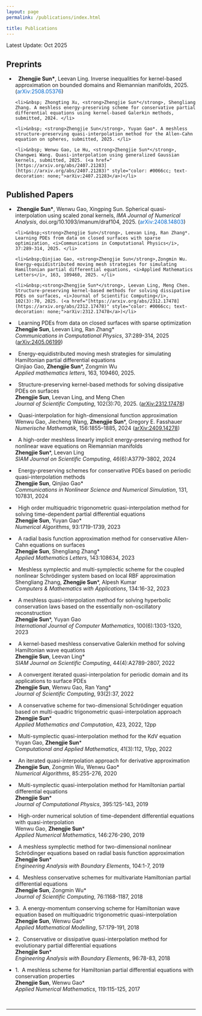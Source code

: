 ```yaml
---
layout: page
permalink: /publications/index.html

title: Publications
---
```


Latest Update: Oct 2025

## Preprints
<ul class="compact-list">
    <li>&nbsp; <strong>Zhengjie Sun*</strong>, Leevan Ling. Inverse inequalities for kernel-based approximation on bounded domains and Riemannian manifolds, 2025. (<a href="https://arxiv.org/abs/2508.05376" style="color: #0066cc; text-decoration: none;">arXiv:2508.05376</a>)</li>
    
    <li>&nbsp; Zhongting Xu, <strong>Zhengjie Sun*</strong>, Shengliang Zhang. A meshless energy-preserving scheme for conservative partial differential equations using kernel-based Galerkin methods, submitted, 2024. </li>
    
    <li>&nbsp; <strong>Zhengjie Sun</strong>, Yuyan Gao*. A meshless structure-preserving quasi-interpolation method for the Allen-Cahn equation on spheres, submitted, 2025. </li>
    
    <li>&nbsp; Wenwu Gao, Le Hu, <strong>Zhengjie Sun*</strong>, Changwei Wang. Quasi-interpolation using generalized Gaussian kernels, submitted, 2025. (<a href="[https://arxiv.org/abs/2407.21283](https://arxiv.org/abs/2407.21283)" style="color: #0066cc; text-decoration: none;">arXiv:2407.21283</a>)</li> 
    
</ul>

## Published Papers

<ul class="compact-list">
    <li>&nbsp;<strong>Zhengjie Sun*</strong>, Wenwu Gao, Xingping Sun. Spherical quasi-interpolation using scaled zonal kernels, <i>IMA Journal of Numerical Analysis</i>, doi.org/10.1093/imanum/draf104, 2025. (<a href="[https://arxiv.org/abs/2408.14803](https://arxiv.org/abs/2408.14803)" style="color: #0066cc; text-decoration: none;">arXiv:2408.14803</a>)</li>
    
    <li>&nbsp;<strong>Zhengjie Sun</strong>, Leevan Ling, Ran Zhang*. Learning PDEs from data on closed surfaces with sparse optimization, <i>Communications in Computational Physics</i>, 37:289-314, 2025. </li>
    
    <li>&nbsp;Qinjiao Gao, <strong>Zhengjie Sun</strong>,Zongmin Wu. Energy-equidistributed moving mesh strategies for simulating Hamiltonian partial differential equations, <i>Applied Mathematics Letters</i>, 163, 109460, 2025. </li>
    
    <li>&nbsp;<strong>Zhengjie Sun*</strong>, Leevan Ling, Meng Chen. Structure-preserving kernel-based methods for solving dissipative PDEs on surfaces, <i>Journal of Scientific Computing</i>, 102(3):70, 2025. (<a href="[https://arxiv.org/abs/2312.17478](https://arxiv.org/abs/2312.17478)" style="color: #0066cc; text-decoration: none;">arXiv:2312.17478</a>)</li>
</ul>


- &nbsp; Learning PDEs from data on closed surfaces with sparse optimization <br>
    **Zhengjie Sun**, Leevan Ling, Ran Zhang\* <br>
    *Communications in Computational Physics*, 37:289-314, 2025 ([arXiv:2405.06199](https://arxiv.org/abs/2405.06199)) 

- &nbsp; Energy-equidistributed moving mesh strategies for simulating Hamiltonian partial differential equations <br>
   Qinjiao Gao, **Zhengjie Sun**\*, Zongmin Wu <br>
   *Applied mathematics letters*, 163, 109460, 2025.

- &nbsp; Structure-preserving kernel-based methods for solving dissipative PDEs on surfaces <br>
   **Zhengjie Sun**, Leevan Ling, and Meng Chen <br>
   *Journal of Scientific Computing*, 102(3):70, 2025. ([arXiv:2312.17478](https://arxiv.org/abs/2312.17478))

- &nbsp; Quasi-interpolation for high-dimensional function approximation <br>
    Wenwu Gao, Jiecheng Wang, **Zhengjie Sun**\*, Gregory E. Fasshauer <br>
    *Numerische Mathematik*, 156:1855–1885, 2024 ([arXiv:2409.14278](https://arxiv.org/abs/2409.14278))

- &nbsp; A high-order meshless linearly implicit energy-preserving method for nonlinear wave equations on Riemannian manifolds <br>
    **Zhengjie Sun**\*, Leevan Ling <br>
    *SIAM Journal on Scientific Computing*, 46(6):A3779-3802, 2024

- &nbsp; Energy-preserving schemes for conservative PDEs based on periodic quasi-interpolation methods <br>
    **Zhengjie Sun**, Qinjiao Gao\* <br>
    *Communications in Nonlinear Science and Numerical Simulation*, 131, 107831, 2024

- &nbsp; High order multiquadric trigonometric quasi-interpolation method for solving time-dependent partial differential equations  <br>
    **Zhengjie Sun**, Yuyan Gao\* <br>
    *Numerical Algorithms*, 93:1719-1739, 2023

- &nbsp; A radial basis function approximation method for conservative Allen-Cahn equations on surfaces  <br>
    **Zhengjie Sun**, Shengliang Zhang\*  <br>
    *Applied Mathematics Letters*, 143:108634, 2023

- &nbsp; Meshless symplectic and multi-symplectic scheme for the coupled nonlinear Schrödinger system based on local RBF approximation  <br>
    Shengliang Zhang, **Zhengjie Sun**\*, Alpesh Kumar  <br>
    *Computers & Mathematics with Applications*, 134:16-32, 2023

- &nbsp; A meshless quasi-interpolation method for solving hyperbolic conservation laws based on the essentially non-oscillatory reconstruction  <br>
    **Zhengjie Sun**\*, Yuyan Gao <br>
    *International Journal of Computer Mathematics*, 100(6):1303-1320, 2023

- &nbsp; A kernel-based meshless conservative Galerkin method for solving Hamiltonian wave equations  <br>
    **Zhengjie Sun**, Leevan Ling\*  <br>
    *SIAM Journal on Scientific Computing*, 44(4):A2789-2807, 2022

- &nbsp; A convergent iterated quasi-interpolation for periodic domain and its applications to surface PDEs <br>
    **Zhengjie Sun**, Wenwu Gao, Ran Yang\* <br>
    *Journal of Scientific Computing*, 93(2):37, 2022

- &nbsp; A conservative scheme for two-dimensional Schrödinger equation based on multi-quadric trigonometric quasi-interpolation approach <br>
    **Zhengjie Sun**\*  <br>
    *Applied Mathematics and Computation*, 423, 2022, 12pp

- &nbsp; Multi-symplectic quasi-interpolation method for the KdV equation <br>
    Yuyan Gao, **Zhengjie Sun**\* <br>
   *Computational and Applied Mathematics*, 41(3):112, 17pp, 2022

- &nbsp; An iterated quasi-interpolation approach for derivative approximation <br>
   **Zhengjie Sun**, Zongmin Wu, Wenwu Gao\* <br>
   *Numerical Algorithms*, 85:255-276, 2020

- &nbsp; Multi-symplectic quasi-interpolation method for Hamiltonian partial differential equations <br>
   **Zhengjie Sun**\* <br>
   *Journal of Computational Physics*, 395:125-143, 2019

- &nbsp; High-order numerical solution of time-dependent differential equations with quasi-interpolation <br>
   Wenwu Gao, **Zhengjie Sun**\* <br>
   *Applied Numerical Mathematics*, 146:276-290, 2019

- &nbsp; A meshless symplectic method for two-dimensional nonlinear Schrödinger equations based on radial basis function approximation <br>
   **Zhengjie Sun**\* <br>
   *Engineering Analysis with Boundary Elements*, 104:1-7, 2019

- 4.&nbsp; Meshless conservative schemes for multivariate Hamiltonian partial differential equations <br>
   **Zhengjie Sun**, Zongmin Wu\*  <br>
   *Journal of Scientific Computing*, 76:1168-1187, 2018

- 3.&nbsp; A energy-momentum conserving scheme for Hamiltonian wave equation based on multiquadric trigonometric quasi-interpolation <br>
   **Zhengjie Sun**, Wenwu Gao\*  <br>
   *Applied Mathematical Modelling*, 57:179-191, 2018

- 2.&nbsp; Conservative or dissipative quasi-interpolation method for evolutionary partial differential equations <br>
   **Zhengjie Sun**\* <br>
   *Engineering Analysis with Boundary Elements*, 96:78-83, 2018

- 1.&nbsp; A meshless scheme for Hamiltonian partial differential equations with conservation properties  <br>
  **Zhengjie Sun**, Wenwu Gao\* <br>
  *Applied Numerical Mathematics*, 119:115-125, 2017

  <br>

---


